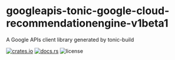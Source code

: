 # googleapis-tonic-google-cloud-recommendationengine-v1beta1

A Google APIs client library generated by tonic-build

[![crates.io](https://img.shields.io/crates/v/googleapis-tonic-google-cloud-recommendationengine-v1beta1)](https://crates.io/crates/googleapis-tonic-google-cloud-recommendationengine-v1beta1)
[![docs.rs](https://img.shields.io/docsrs/googleapis-tonic-google-cloud-recommendationengine-v1beta1)](https://docs.rs/googleapis-tonic-google-cloud-recommendationengine-v1beta1)
![license](https://img.shields.io/crates/l/googleapis-tonic-google-cloud-recommendationengine-v1beta1)
